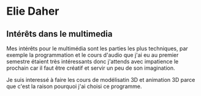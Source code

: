 <H1>Elie Daher</H1>

<H2>Intérêts dans le multimedia</H2>

Mes intérêts pour le multimédia sont les parties les plus techniques, par exemple la programmation et le cours d'audio que j'ai eu au premier semestre étaient très intéressants donc j'attends avec impatience le prochain car il faut être créatif et servir un peu de son imagination. 

Je suis interessé à faire les cours de modélisatin 3D et animation 3D parce que c'est la raison pourquoi j'ai choisi ce programme.
